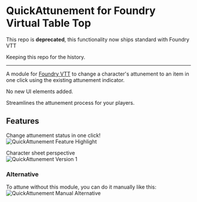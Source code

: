 # QuickAttunement for Foundry Virtual Table Top

This repo is **deprecated**, this functionality now ships standard with Foundry VTT

Keeping this repo for the history.

---

A module for [Foundry VTT](https://foundryvtt.com/) to change a character's attunement to an item in one click using the existing attunement indicator. 

No new UI elements added.

Streamlines the attunement process for your players.

## Features

Change attunement status in one click!\
![QuickAttunement Feature Highlight](https://user-images.githubusercontent.com/21363865/185828614-436cf081-bad6-4e32-90cf-2b811ffce2ef.gif)

Character sheet perspective\
![QuickAttunement Version 1](https://user-images.githubusercontent.com/21363865/185828653-2280e11e-7e83-45e4-a1fd-23625f0ba2fc.gif)

### Alternative
To attune without this module, you can do it manually like this:\
![QuickAttunement Manual Alternative](https://user-images.githubusercontent.com/21363865/185828711-1e40c28a-cdb3-4147-8fe6-28b2de9754fc.gif)
